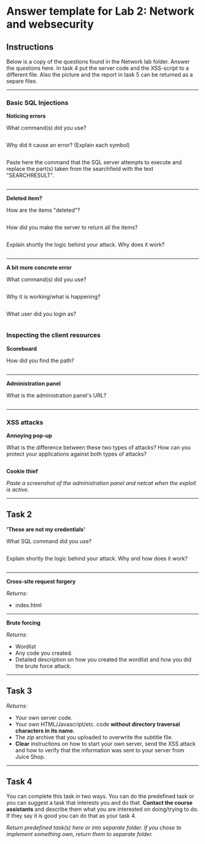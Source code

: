 # Answer template for Lab 2: Network and websecurity

## Instructions

Below is a copy of the questions found in the Network lab folder. Answer the questions here. In task 4 put the server code and the XSS-script to a different file. Also the picture and the report in task 5 can be returned as a separe files.

---
### Basic SQL Injections

**Noticing errors**


What command(s) did you use?
```sql

```
Why did it cause an error? (Explain each symbol)
```

```
 
Paste here the command that the SQL server attempts to execute and replace the part(s) taken from the searchfield with the text "SEARCHRESULT".
```sql

```

---
**Deleted item?**

How are the items "deleted"?
```

```
How did you make the server to return all the items?
```

```
Explain shortly the logic behind your attack. Why does it work?
```

```
---
**A bit more concrete error**


What command(s) did you use?
```sql

```
Why it is working/what is happening?
```

```
What user did you login as?
```

```

### Inspecting the client resources

**Scoreboard**

How did you find the path?
```

```
---
**Administration panel**

What is the administration panel's URL?
```

```
---
### XSS attacks

**Annoying pop-up**

What is the difference between these two types of attacks? How can you protect your applications against both types of attacks?
```

```

**Cookie thief**

*Paste a screenshot of the administration panel and netcat when the exploit is active.*

---

## Task 2 

**'These are not my credentials'**

What SQL command did you use?
 ``` sql

```

Explain shortly the logic behind your attack. Why and how does it work?

```

```
---
**Cross-site request forgery**

*Returns:*
* index.html
---

**Brute forcing**

*Returns:*
* Wordlist
* Any code you created.
* Detailed description on how you created the wordlist and how you did the brute force attack.
---

## Task 3


*Returns:*

* Your own server code.
* Your own HTML/Javascript/etc. code **without directory traversal characters in its name**.
* The *zip* archive that you uploaded to overwrite the subtitle file.
* **Clear** instructions on how to start your own server, send the XSS attack and how to verify that the information was sent to your server from Juice Shop.
---

## Task 4

You can complete this task in two ways. You can do the predefined task or you can suggest a task that interests you and do that. __Contact the course assistants__ and describe them what you are interested on doing/trying to do. If they say it is good you can do that as your task 4.

*Return predefined task(s) here or into separate folder. If you chose to implement something own, return them to separate folder.*



























